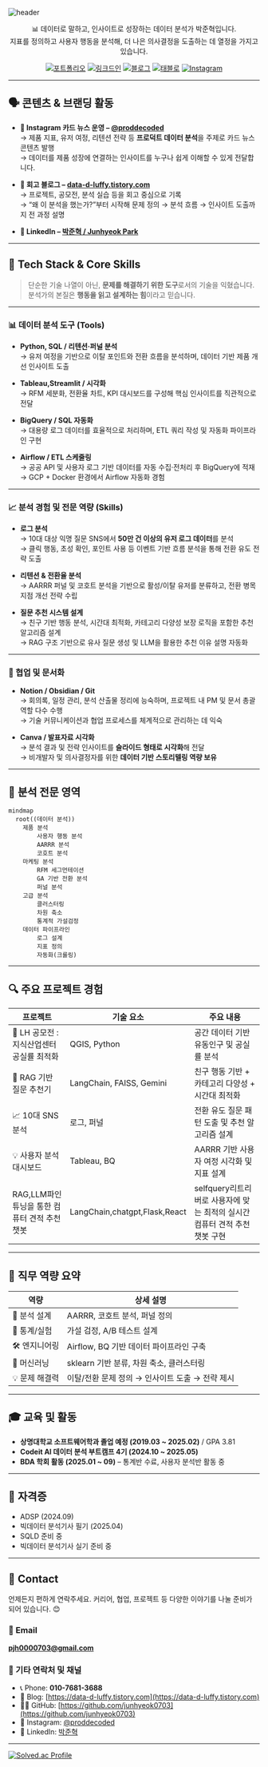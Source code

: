 ![header](https://capsule-render.vercel.app/api?type=wave&color=0:000000,100:1e3c72&height=200&section=header&text=jun0703's%20GitHub&fontColor=ffffff&fontSize=65&animation=fadeIn&fontAlignY=40&desc=Data%20Analyst%20%7C%20%20%7C%20Product%20Insight&descSize=20&descAlignY=60&descAlign=50)


<div align="center">

📊 데이터로 말하고, 인사이트로 성장하는 데이터 분석가 박준혁입니다.  
지표를 정의하고 사용자 행동을 분석해, 더 나은 의사결정을 도출하는 데 열정을 가지고 있습니다.

[![포트폴리오](https://img.shields.io/badge/포트폴리오-000000?style=for-the-badge&logo=notion&logoColor=white)]()
[![링크드인](https://img.shields.io/badge/링크드인-0A66C2?style=for-the-badge&logo=linkedin&logoColor=white)](https://www.linkedin.com/in/%EC%A4%80%ED%98%81-%EB%B0%95-576391241/)
[![블로그](https://img.shields.io/badge/Tech%20Blog-20C997?style=for-the-badge&logo=velog&logoColor=white)](https://data-d-luffy.tistory.com/)
[![태블로](https://img.shields.io/badge/Tableau-Portfolio-E97627?style=for-the-badge&logo=Tableau&logoColor=white)](https://public.tableau.com/app/profile/junhyeok.park8649/vizzes)
[![Instagram](https://img.shields.io/badge/Instagram-ProDdecoded-E4405F?style=for-the-badge&logo=instagram&logoColor=white)](https://www.instagram.com/proddecoded/)

</div>

---

## 🗣 콘텐츠 & 브랜딩 활동

- **📰 Instagram 카드 뉴스 운영 – [@proddecoded](https://www.instagram.com/proddecoded/)**  
  → 제품 지표, 유저 여정, 리텐션 전략 등 **프로덕트 데이터 분석**을 주제로 카드 뉴스 콘텐츠 발행  
  → 데이터를 제품 성장에 연결하는 인사이트를 누구나 쉽게 이해할 수 있게 전달합니다.

- **📘 회고 블로그 – [data-d-luffy.tistory.com](https://data-d-luffy.tistory.com/)**  
  → 프로젝트, 공모전, 분석 실습 등을 회고 중심으로 기록  
  → “왜 이 분석을 했는가?”부터 시작해 문제 정의 → 분석 흐름 → 인사이트 도출까지 전 과정 설명

- **💼 LinkedIn – [박준혁 / Junhyeok Park](https://www.linkedin.com/in/%EC%A4%80%ED%98%81-%EB%B0%95-576391241/)**  

---

## 🔧 Tech Stack & Core Skills

> 단순한 기술 나열이 아닌, **문제를 해결하기 위한 도구**로서의 기술을 익혔습니다.  
> 분석가의 본질은 **행동을 읽고 설계하는 힘**이라고 믿습니다.

---
### 📊 데이터 분석 도구 (Tools)

- **Python, SQL / 리텐션·퍼널 분석**  
  → 유저 여정을 기반으로 이탈 포인트와 전환 흐름을 분석하며, 데이터 기반 제품 개선 인사이트 도출

- **Tableau,Streamlit / 시각화**  
  → RFM 세분화, 전환율 차트, KPI 대시보드를 구성해 핵심 인사이트를 직관적으로 전달

- **BigQuery / SQL 자동화**  
  → 대용량 로그 데이터를 효율적으로 처리하며, ETL 쿼리 작성 및 자동화 파이프라인 구현

- **Airflow / ETL 스케줄링**  
  → 공공 API 및 사용자 로그 기반 데이터를 자동 수집·전처리 후 BigQuery에 적재  
  → GCP + Docker 환경에서 Airflow 자동화 경험

---

### 📈 분석 경험 및 전문 역량 (Skills)

- **로그 분석**  
  → 10대 대상 익명 질문 SNS에서 **50만 건 이상의 유저 로그 데이터**를 분석  
  → 클릭 행동, 초성 확인, 포인트 사용 등 이벤트 기반 흐름 분석을 통해 전환 유도 전략 도출

- **리텐션 & 전환율 분석**  
  → AARRR 퍼널 및 코호트 분석을 기반으로 활성/이탈 유저를 분류하고, 전환 병목 지점 개선 전략 수립

- **질문 추천 시스템 설계**  
  → 친구 기반 행동 분석, 시간대 최적화, 카테고리 다양성 보장 로직을 포함한 추천 알고리즘 설계  
  → RAG 구조 기반으로 유사 질문 생성 및 LLM을 활용한 추천 이유 설명 자동화

---

### 🤝 협업 및 문서화

- **Notion / Obsidian / Git**  
  → 회의록, 일정 관리, 분석 산출물 정리에 능숙하며, 프로젝트 내 PM 및 문서 총괄 역할 다수 수행  
  → 기술 커뮤니케이션과 협업 프로세스를 체계적으로 관리하는 데 익숙

- **Canva / 발표자료 시각화**  
  → 분석 결과 및 전략 인사이트를 **슬라이드 형태로 시각화**해 전달  
  → 비개발자 및 의사결정자를 위한 **데이터 기반 스토리텔링 역량 보유**
  
---

## 🧠 분석 전문 영역

```mermaid
mindmap
  root((데이터 분석))
    제품 분석
        사용자 행동 분석
        AARRR 분석
        코호트 분석
    마케팅 분석
        RFM 세그먼테이션
        GA 기반 전환 분석
        퍼널 분석
    고급 분석
        클러스터링
        차원 축소
        통계적 가설검정
    데이터 파이프라인
        로그 설계
        지표 정의
        자동화(크롤링)
```

---

## 🔍 주요 프로젝트 경험

| 프로젝트 | 기술 요소 | 주요 내용 |
|----------|-----------|-----------|
| 🎯 LH 공모전 : 지식산업센터 공실률 최적화  | QGIS, Python | 공간 데이터 기반 유동인구 및 공실률 분석 |
| 🧠 RAG 기반 질문 추천기 | LangChain, FAISS, Gemini | 친구 행동 기반 + 카테고리 다양성 + 시간대 최적화 |
| 📈 10대 SNS 분석 | 로그, 퍼널 | 전환 유도 질문 패턴 도출 및 추천 알고리즘 설계 |
| 💡 사용자 분석 대시보드 | Tableau, BQ | AARRR 기반 사용자 여정 시각화 및 지표 설계 |
| RAG,LLM파인튜닝을 통한 컴퓨터 견적 추천 챗봇 | LangChain,chatgpt,Flask,React | selfquery리트리버로 사용자에 맞는 최적의 실시간 컴퓨터 견적 추천 챗봇 구현 |

---

## 🧠 직무 역량 요약

| 역량 | 상세 설명 |
|------|-----------|
| 📌 분석 설계 | AARRR, 코호트 분석, 퍼널 정의 |
| 🔬 통계/실험 | 가설 검정, A/B 테스트 설계 |
| 🛠 엔지니어링 | Airflow, BQ 기반 데이터 파이프라인 구축 |
| 🧠 머신러닝 | sklearn 기반 분류, 차원 축소, 클러스터링 |
| 💡 문제 해결력 | 이탈/전환 문제 정의 → 인사이트 도출 → 전략 제시 |

---

## 🎓 교육 및 활동

- **상명대학교 소프트웨어학과 졸업 예정 (2019.03 ~ 2025.02)** / GPA 3.81  
- **Codeit AI 데이터 분석 부트캠프 4기 (2024.10 ~ 2025.05)**  
- **BDA 학회 활동 (2025.01 ~ 09)** – 통계반 수료, 사용자 분석반 활동 중

---

## 📜 자격증

- ADSP (2024.09)
- 빅데이터 분석기사 필기 (2025.04)
- SQLD 준비 중
- 빅데이터 분석기사 실기 준비 중

---

## 📨 Contact

언제든지 편하게 연락주세요. 커리어, 협업, 프로젝트 등 다양한 이야기를 나눌 준비가 되어 있습니다. 😊

### 📧 Email  
**pjh0000703@gmail.com**

### 📱 기타 연락처 및 채널

- 📞 Phone: **010-7681-3688**
- 📝 Blog: [https://data-d-luffy.tistory.com](https://data-d-luffy.tistory.com)
- 🧑‍💻 GitHub: [https://github.com/junhyeok0703](https://github.com/junhyeok0703)
- 📸 Instagram: [@proddecoded](https://www.instagram.com/proddecoded/)
- 💼 LinkedIn: [박준혁](https://www.linkedin.com/in/%EC%A4%80%ED%98%81-%EB%B0%95-576391241/)

---

[![Solved.ac Profile](http://mazassumnida.wtf/api/v2/generate_badge?boj=pjh0703)](https://solved.ac/pjh0703)


